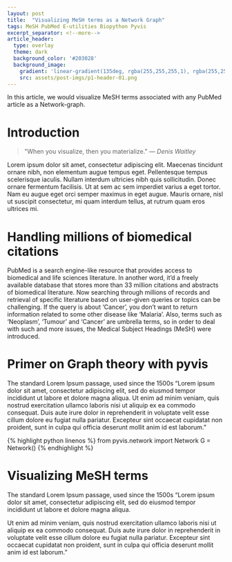 ```yaml
---
layout: post
title:  "Visualizing MeSH terms as a Network Graph"
tags: MeSH PubMed E-utilities Biopython Pyvis
excerpt_separator: <!--more-->
article_header:
  type: overlay
  theme: dark
  background_color: '#203028'
  background_image:
    gradient: 'linear-gradient(135deg, rgba(255,255,255,1), rgba(255,255,255,1))'
    src: assets/post-imgs/p1-header-01.png
---
```

In this article, we would visualize MeSH terms associated with any PubMed article as a Network-graph.<!--more--> 

# Introduction
> "When you visualize, then you materialize." <cite>&mdash; Denis Waitley</cite>

Lorem ipsum dolor sit amet, consectetur adipiscing elit. Maecenas tincidunt ornare nibh, non elementum augue tempus eget. Pellentesque tempus scelerisque iaculis. Nullam interdum ultricies nibh quis sollicitudin. Donec ornare fermentum facilisis. Ut at sem ac sem imperdiet varius a eget tortor. Nam eu augue eget orci semper maximus in eget augue. Mauris ornare, nisl ut suscipit consectetur, mi quam interdum tellus, at rutrum quam eros ultrices mi.

# Handling millions of biomedical citations

PubMed is a search engine-like resource that provides access to biomedical and life sciences literature. In another word, it’d a freely available database that stores more than 33 million citations and abstracts of biomedical literature. Now searching through millions of records and retrieval of specific literature based on user-given queries or topics can be challenging. If the query is about ‘Cancer’, you don’t want to return information related to some other disease like ‘Malaria’. Also, terms such as ‘Neoplasm’, ‘Tumour’ and ‘Cancer’ are umbrella terms, so in order to deal with such and more issues, the Medical Subject Headings (MeSH) were introduced. 

# Primer on Graph theory with pyvis

The standard Lorem Ipsum passage, used since the 1500s “Lorem ipsum dolor sit amet, consectetur adipiscing elit, sed do eiusmod tempor incididunt ut labore et dolore magna aliqua. Ut enim ad minim veniam, quis nostrud exercitation ullamco laboris nisi ut aliquip ex ea commodo consequat. Duis aute irure dolor in reprehenderit in voluptate velit esse cillum dolore eu fugiat nulla pariatur. Excepteur sint occaecat cupidatat non proident, sunt in culpa qui officia deserunt mollit anim id est laborum.”

{% highlight python linenos %}
from pyvis.network import Network
G = Network()
{% endhighlight %}

# Visualizing MeSH terms

The standard Lorem Ipsum passage, used since the 1500s “Lorem ipsum dolor sit amet, consectetur adipiscing elit, sed do eiusmod tempor incididunt ut labore et dolore magna aliqua. 

Ut enim ad minim veniam, quis nostrud exercitation ullamco laboris nisi ut aliquip ex ea commodo consequat. Duis aute irure dolor in reprehenderit in voluptate velit esse cillum dolore eu fugiat nulla pariatur. Excepteur sint occaecat cupidatat non proident, sunt in culpa qui officia deserunt mollit anim id est laborum.”

